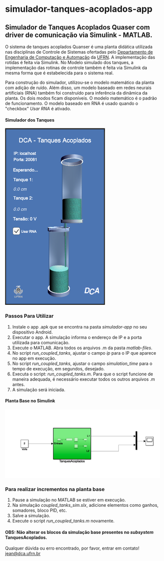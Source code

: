 # simulador-tanques-acoplados-app

## Simulador de Tanques Acoplados Quaser com driver de comunicação via Simulink - MATLAB.

O sistema de tanques acoplados Quanser é uma planta didática utilizada nas disciplinas de Controle de Sistemas ofertadas pelo [Departamento de Engenharia de Computação e Automação](www.dca.ufrn.br) da [UFRN](www.ufrn.br). A implementação das rotidas é feita via Simulink. No Modelo simulado dos tanques, a implementação das rotinas de controle também é feita via Simulink da mesma forma que é estabelecida para o sistema real.

Para construção do simulador, utilizou-se o modelo matemático da planta com adição de ruído. Além disso, um modelo baseado em redes neurais artificiais (RNA) também foi construído para inferência da dinâmica da planta. Os dois modos ficam disponíveis. O modelo matemático é o padrão de funcionamento. O modelo baseado em RNA é usado quando o "checkbox" *Usar RNA* é ativado.

#### Simulador dos Tanques

![Figure](simulador-app.png)

### Passos Para Utilizar

1. Instale o app .apk que se encontra na pasta *simulador-app* no seu dispositivo Android.
2. Executar o app. A simulação informa o endereço de IP e a porta utilizada para comunicação. 
3. Execute o MATLAB. Abra todos os arquivos .m da pasta *matlab-files*.
4. No script *run_coupled_tanks*, ajustar o campo *ip* para o IP que aparece no app em execução.
5. No script *run_coupled_tanks*, ajustar o campo *simulation_time* para o tempo de execução, em segundos, desejado.
6. Executa o script: *run_coupled_tanks.m*. Para que o script funcione de maneira adequada, é necessário executar todos os outros arquivos .m antes. 
7. A simulação será iniciada.

#### Planta Base no Simulink

![Figure](planta-base-simulink.png)

### Para realizar incrementos na planta base

1. Pause a simulação no MATLAB se estiver em execução.
2. Na simulação *coupled_tanks_sim.slx*, adicione elementos como ganhos, somadores, bloco PID, etc.
3. Salve a simulação.
4. Execute o script *run_coupled_tanks.m* novamente.

#### **OBS**: Não alterar os blocos da simulação base presentes no *subsystem* TanquesAcoplados.

Qualquer dúvida ou erro encontrado, por favor, entrar em contato! <jean@dca.ufrn.br>